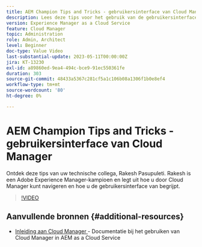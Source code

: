 ```yaml
---
title: AEM Champion Tips and Tricks - gebruikersinterface van Cloud Manager
description: Lees deze tips voor het gebruik van de gebruikersinterface van Cloud Manager van AEM champion en expert Rakesh Pasupuleti.
version: Experience Manager as a Cloud Service
feature: Cloud Manager
topic: Administration
role: Admin, Architect
level: Beginner
doc-type: Value Video
last-substantial-update: 2023-05-11T00:00:00Z
jira: KT-13230
exl-id: a89860ed-9ea4-494c-bce9-91ec550361fe
duration: 303
source-git-commit: 48433a5367c281cf5a1c106b08a1306f1b0e8ef4
workflow-type: tm+mt
source-wordcount: '80'
ht-degree: 0%

---
```


# AEM Champion Tips and Tricks - gebruikersinterface van Cloud Manager

Ontdek deze tips van uw technische collega, Rakesh Pasupuleti. Rakesh is een Adobe Experience Manager-kampioen en legt uit hoe u door Cloud Manager kunt navigeren en hoe u de gebruikersinterface van begrijpt.

>[!VIDEO](https://video.tv.adobe.com/v/3419298?quality=12&learn=on)

## Aanvullende bronnen {#additional-resources}

* [ Inleiding aan Cloud Manager ](https://experienceleague.adobe.com/docs/experience-manager-cloud-service/content/onboarding/concepts/cloud-manager-introduction.html) - Documentatie bij het gebruiken van Cloud Manager in AEM as a Cloud Service
